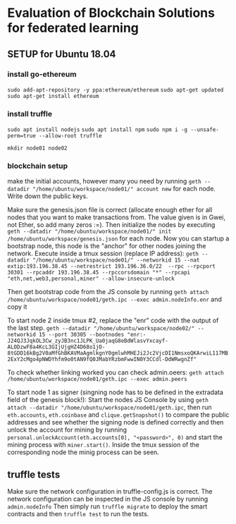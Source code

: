 # Evaluation of Blockchain Solutions for federated learning

## SETUP for Ubuntu 18.04
### install go-ethereum
`sudo add-apt-repository -y ppa:ethereum/ethereum`
`sudo apt-get updated`
`sudo apt-get install ethereum`

### install truffle
`sudo apt install nodejs`
`sudo apt install npm`
`sudo npm i -g --unsafe-perm=true --allow-root truffle`


`mkdir node01 node02`

### blockchain setup
make the initial accounts, however many you need by running
`geth --datadir "/home/ubuntu/workspace/node01/" account new` for each node.
Write down the public keys.

Make sure the genesis.json file is correct (allocate enough ether for all nodes that you want to make transactions from. The value given is in Gwei, not Ether, so add many zeros :=).
Then initialize the nodes by executing
`geth --datadir "/home/ubuntu/workspace/node01/" init /home/ubuntu/workspace/genesis.json` for each node.
Now you can startup a bootstrap node, this node is the "anchor" for other nodes joining the network.
Execute inside a tmux session (replace IP address):
`geth --datadir "/home/ubuntu/workspace/node01/" --networkid 15 --nat extip:193.196.38.45 --netrestrict 193.196.36.0/22 
--rpc --rpcport 30301 --rpcaddr 193.196.38.45 --rpccorsdomain "*" --rpcapi "eth,net,web3,personal,miner" --allow-insecure-unlock`

Then get bootstrap code from the JS console by running
`geth attach /home/ubuntu/workspace/node01/geth.ipc --exec admin.nodeInfo.enr` and copy it

To start node 2 inside tmux #2, replace the "enr" code with the output of the last step.
`geth --datadir "/home/ubuntu/workspace/node02/" --networkid 15 --port 30305 --bootnodes "enr:-J24QJ3JqkOL3Cw_zyJB3nc1JLPK_Ua0jaqG8eBdWlasvYxcayf-ALODzwF8a4KcL3GIjUjgHZ4D68o1jO-8tGDD16kBg2V0aMfGhBKAVMaAgmlkgnY0gmlwhMHEJi2Jc2VjcDI1NmsxoQKArwiL117MB2ExY2cMgo4pNWDYhfm9o0tAN9fQ0JMabYRzbmFwwIN0Y3CCdl-DdWRwgnZf"`

To check whether linking worked you can check admin.oeers:
`geth attach /home/ubuntu/workspace/node01/geth.ipc --exec admin.peers`

To start node 1 as signer (singning node has to be defined in the extradata field of the genesis block!):
Start the nodes JS Console by using `geth attach --datadir "/home/ubuntu/workspace/node01/geth.ipc`, then run `eth.accounts`, `eth.coinbase` and
`clique.getSnapshot()`  to compare the public addresses and see whether the signing node is defined correctly and then unlock the account for mining by running
`personal.unlockAccount(eth.accounts[0], "<password>", 0)` and start the mining process with
`miner.start()`.
Inside the tmux session of the corresponding node the minig process can be seen.




## truffle tests
Make sure the network configuration in truffle-config.js is correct. The network configuration can be inspected in the JS console by running `admin.nodeInfo` Then simply run `truffle migrate` to deploy the smart contracts and then `truffle test` to run the tests.

